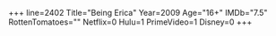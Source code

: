 +++
line=2402
Title="Being Erica"
Year=2009
Age="16+"
IMDb="7.5"
RottenTomatoes=""
Netflix=0
Hulu=1
PrimeVideo=1
Disney=0
+++

